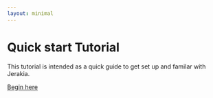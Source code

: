 ```yaml
---
layout: minimal
---
```


# Quick start Tutorial

This tutorial is intended as a quick guide to get set up and familar with Jerakia.

[Begin here](/tutorial/installing)
